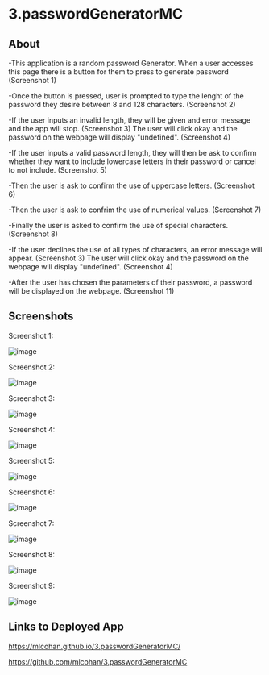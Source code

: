 # 3.passwordGeneratorMC

## About

-This application is a random password Generator.  When a user accesses this page there is a button for them to press to generate password (Screenshot 1)

-Once the button is pressed, user is prompted to type the lenght of the password they desire between 8 and 128 characters.  (Screenshot 2)

-If the user inputs an invalid length, they will be given and error message and the app will stop. (Screenshot 3) The user will click okay and the password on the webpage will display "undefined". (Screenshot 4)

-If the user inputs a valid password length, they will then be ask to confirm whether they want to include lowercase letters in their password or cancel to not include. (Screenshot 5)

-Then the user is ask to confirm the use of uppercase letters. (Screenshot 6)

-Then the user is ask to confrim the use of numerical values. (Screenshot 7)

-Finally the user is asked to confirm the use of special characters. (Screenshot 8)

-If the user declines the use of all types of characters, an error message will appear. (Screenshot 3) The user will click okay and the password on the webpage will display "undefined". (Screenshot 4)

-After the user has chosen the parameters of their password, a password will be displayed on the webpage. (Screenshot 11)

## Screenshots 

 Screenshot 1:

![image](https://user-images.githubusercontent.com/38632935/104669153-61bc3080-568e-11eb-9865-8f77397841b9.png)

 Screenshot 2:

 ![image](https://user-images.githubusercontent.com/38632935/104669276-9a5c0a00-568e-11eb-9f5d-22fc59df5720.png)

 Screenshot 3:

![image](https://user-images.githubusercontent.com/38632935/104669346-b495e800-568e-11eb-98fa-54a686438f84.png)


 Screenshot 4:

 ![image](https://user-images.githubusercontent.com/38632935/104670452-b82a6e80-5690-11eb-8852-0d4e77d166f6.png)

 Screenshot 5:

![image](https://user-images.githubusercontent.com/38632935/104669404-cd060280-568e-11eb-853d-aeaa834d8e61.png)


 Screenshot 6:

 ![image](https://user-images.githubusercontent.com/38632935/104669468-ea3ad100-568e-11eb-8f75-11f344db7a7f.png)


 Screenshot 7:

 ![image](https://user-images.githubusercontent.com/38632935/104669505-03dc1880-568f-11eb-8aa2-7549e03032a6.png)

 Screenshot 8:

 ![image](https://user-images.githubusercontent.com/38632935/104669565-22421400-568f-11eb-906d-7ef82197aa6d.png)

 Screenshot 9:

 ![image](https://user-images.githubusercontent.com/38632935/104669657-5b7a8400-568f-11eb-8e27-d2757719655a.png)


## Links to Deployed App

https://mlcohan.github.io/3.passwordGeneratorMC/

https://github.com/mlcohan/3.passwordGeneratorMC


